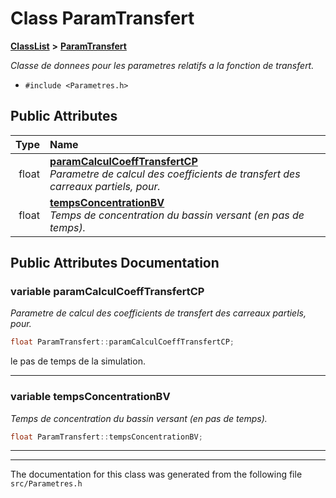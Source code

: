 

# Class ParamTransfert



[**ClassList**](annotated.md) **>** [**ParamTransfert**](classParamTransfert.md)



_Classe de donnees pour les parametres relatifs a la fonction de transfert._ 

* `#include <Parametres.h>`





















## Public Attributes

| Type | Name |
| ---: | :--- |
|  float | [**paramCalculCoeffTransfertCP**](#variable-paramcalculcoefftransfertcp)  <br>_Parametre de calcul des coefficients de transfert des carreaux partiels, pour._  |
|  float | [**tempsConcentrationBV**](#variable-tempsconcentrationbv)  <br>_Temps de concentration du bassin versant (en pas de temps)._  |












































## Public Attributes Documentation




### variable paramCalculCoeffTransfertCP 

_Parametre de calcul des coefficients de transfert des carreaux partiels, pour._ 
```C++
float ParamTransfert::paramCalculCoeffTransfertCP;
```



le pas de temps de la simulation. 


        

<hr>



### variable tempsConcentrationBV 

_Temps de concentration du bassin versant (en pas de temps)._ 
```C++
float ParamTransfert::tempsConcentrationBV;
```




<hr>

------------------------------
The documentation for this class was generated from the following file `src/Parametres.h`

